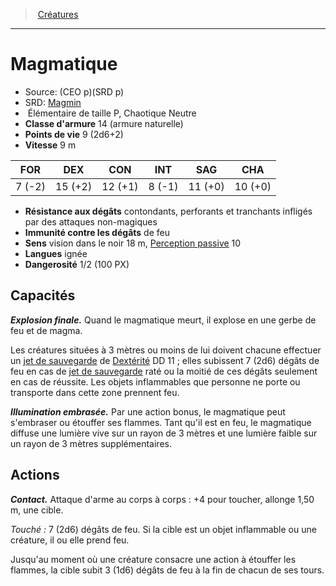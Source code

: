 ﻿---
!MonsterItem
Family: MonsterHD
Type: Élémentaire
Size: P
Alignment: Chaotique Neutre
ArmorClass: 14 (armure naturelle)
HitPoints: 9 (2d6+2)
Speed: 9 m
Strength: ' 7 (-2)'
Dexterity: 15 (+2)
Constitution: 12 (+1)
Intelligence: ' 8 (-1)'
Wisdom: 11 (+0)
Charisma: 10 (+0)
DamageImmunities: de feu
DamageResistances: contondants, perforants et tranchants infligés par des attaques non-magiques
Senses: vision dans le noir 18 m, [Perception passive](hd_abilities_dexterity_perception_passive.md) 10
Languages: ignée
Challenge: 1/2 (100 PX)
Id: monsters_hd.md#magmatique
ParentLink: monsters_hd.md#créatures
Name: Magmatique
ParentName: Créatures
NameLevel: 1
AltName: '[Magmin](srd_monsters_magmin.md)'
Source: (CEO p)(SRD p)
Attributes: {}
---
> [Créatures](hd_monsters.md)

---

# Magmatique

- Source: (CEO p)(SRD p)
- SRD: [Magmin](srd_monsters_magmin.md)
-  Élémentaire de taille P, Chaotique Neutre
- **Classe d'armure** 14 (armure naturelle)
- **Points de vie** 9 (2d6+2)
- **Vitesse** 9 m

|FOR|DEX|CON|INT|SAG|CHA|
|---|---|---|---|---|---|
| 7 (-2)|15 (+2)|12 (+1)| 8 (-1)|11 (+0)|10 (+0)|

- **Résistance aux dégâts** contondants, perforants et tranchants infligés par des attaques non-magiques
- **Immunité contre les dégâts** de feu
- **Sens** vision dans le noir 18 m, [Perception passive](hd_abilities_dexterity_perception_passive.md) 10
- **Langues** ignée
- **Dangerosité** 1/2 (100 PX)

## Capacités

**_Explosion finale._** Quand le magmatique meurt, il explose en une gerbe de feu et de magma.

Les créatures situées à 3 mètres ou moins de lui doivent chacune effectuer un [jet de sauvegarde](hd_abilities_jets_de_sauvegarde.md) de [Dextérité](hd_abilities_dexterity.md) DD 11 ; elles subissent 7 (2d6) dégâts de feu en cas de [jet de sauvegarde](hd_abilities_jets_de_sauvegarde.md) raté ou la moitié de ces dégâts seulement en cas de réussite. Les objets inflammables que personne ne porte ou transporte dans cette zone prennent feu.

**_Illumination embrasée._** Par une action bonus, le magmatique peut s'embraser ou étouffer ses flammes. Tant qu'il est en feu, le magmatique diffuse une lumière vive sur un rayon de 3 mètres et une lumière faible sur un rayon de 3 mètres supplémentaires.

## Actions

**_Contact._** Attaque d'arme au corps à corps : +4 pour toucher, allonge 1,50 m, une cible.

_Touché :_ 7 (2d6) dégâts de feu. Si la cible est un objet inflammable ou une créature, il ou elle prend feu.

Jusqu'au moment où une créature consacre une action à étouffer les flammes, la cible subit 3 (1d6) dégâts de feu à la fin de chacun de ses tours.

